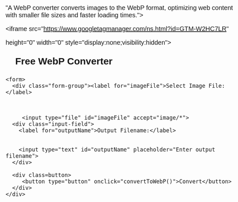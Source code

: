 <!DOCTYPE html>
<html lang="en">
<head><meta name="viewport" content= "width=device-width, initial-scale=1.0">
  
  <script async src="https://pagead2.googlesyndication.com/pagead/js/adsbygoogle.js?client=ca-pub-8588456481282424"

     crossorigin="anonymous"></script>
  <!-- Google tag (gtag.js) -->

<script async src="https://www.googletagmanager.com/gtag/js?id=G-XQ386GTBB3"></script>

<script>

  window.dataLayer = window.dataLayer || [];

  function gtag(){dataLayer.push(arguments);}

  gtag('js', new Date());

  gtag('config', 'G-XQ386GTBB3');

</script>
  <!-- Google Tag Manager -->

<script>(function(w,d,s,l,i){w[l]=w[l]||[];w[l].push({'gtm.start':

new Date().getTime(),event:'gtm.js'});var f=d.getElementsByTagName(s)[0],

j=d.createElement(s),dl=l!='dataLayer'?'a![android-chrome-192x192](https://github.com/Sohail1088/Webp-converter-/assets/136848019/3b289b9a-f377-4a3e-ad6c-f70a6e60aa9d)
mp='+l:'';j.async=true;j.src=

'https://www.googletagmanager.com/gtm.js?id='+i+dl;f.parentNode.insertBefore(j,f);

})(window,document,'script','dataLayer','GTM-W2HC7LR');</script>

<!-- End Google Tag Manager -->

  
  
<meta name="msapplication-TileColor" content="#da532c">

<meta name="theme-color" content="#ffffff">

<meta name="google-site-verification" content="q0a-hvl4dug2PaiwND5tuSKT5I040cZRu4u36-MuQYw" />
  <meta charset="utf-8">
    <meta name="theme-color" content="#317EFB"/>
  <title>WebP Converter optimizer your image</title>
  <script src="https://code.jquery.com/jquery-3.6.0.min.js"></script>
  <meta name="description" content=

"A WebP converter converts images to the WebP format, optimizing web content with smaller file sizes and faster loading times.">
  <link rel="icon" type="image/png" href="favicon.png">
  <link rel="apple-touch-icon" sizes="180x180" href="/apple-touch-icon.png">

<link rel="icon" type="image/png" sizes="32x32" href="/favicon-32x32.png">

<link rel="icon" type="image/png" sizes="16x16" href="/favicon-16x16.png">

<link rel="manifest" href="/site.webmanifest">

<link rel="mask-icon" href="/safari-pinned-tab.svg" color="#5bbad5">


<link rel=” canonical” href= “https://webpconvertertips.blogspot.com”/>
<link rel="alternate" href="https://webpconvertertips.blogspot.com/en-us" hreflang="en-us" />



  <style>
    body{
      
background-color: blue green;

      font-family:sans-serif;

      font-size:20px;

      font-weight:15px;
}

    container {
  max-width:  100%;
  margin: 40px;
  padding: 20px;
    }

    h1 {

  font-size: 30px;

  font-weight:bold ;

  margin: 30px;

}



    

    form {

      ,display: flex;

      flex-direction:grid ;

      align-items: center;

    }
input {
  width: 100%;
  padding: 10px;
  border-radius: 1px;
  border: 5px solid #fffff;
    }
    .input-field {

      margin-bottom: 15px;

    }

    .input-field label {

      display: block;

      margin-bottom: 20px;

    }

button {

  width: 80px;

  height: 48px;

background-color: white;

}

    .input-field input[type="file"] {

      display: block;

    }
    @ media all and (max-device-width: 812px)
    .input-field input[type="text"] {
      
      width: 100%;

      padding: 12px;

      border-radius: 20px;

    }
    </style>
 <script type="application/ld+json">

    {

      "@context": "https://schema.org",

      "@type": "SoftwareApplication",

      "name": "WebP Converter",

      "description": "A tool to convert images to the WebP format",

      "url": "https://webpconvertertips.blogspot.com/webp-converter",

      "applicationCategory": "Image Conversion",

      "operatingSystem": "All",

      "offers": {

        "@type": "Offer",

        "price": "0.00",

        "priceCurrency": "USD"

      },

      "creator": {

        "@type": "Organization",

        "name": "webp converter"

      }

    }

  </script>
</head>
  
   <body>
  <!-- Google Tag Manager (noscript) -->

<noscript><iframe src="https://www.googletagmanager.com/ns.html?id=GTM-W2HC7LR"

height="0" width="0" style="display:none;visibility:hidden"></iframe></noscript>

<!-- End Google Tag Manager (noscript) --> 
  <div class="container">
    <h1>Free WebP Converter</h1> 
      
    <form>
      <div class="form-group"><label for="imageFile">Select Image File:</label>
       

 
         <input type="file" id="imageFile" accept="image/*">
      <div class="input-field">
        <label for="outputName">Output Filename:</label>

      
        <input type="text" id="outputName" placeholder="Enter output filename">
      </div>
     
      <div class=button>
         <button type="button" onclick="convertToWebP()">Convert</button>
      </div>
    </div>
  </form>

  <script>
    function convertToWebP() {
      var inputFile = document.getElementById("imageFile");
      var outputName = document.getElementById("outputName").value;

      if (inputFile.files.length > 0 && outputName.trim() !== "") {
        var file = inputFile.files[0];
        var reader = new FileReader();

        reader.onload = function (e) {
          var img = new Image();
          img.onload = function () {
            var canvas = document.createElement("canvas");
            canvas.width = img.width;
            canvas.height = img.height;
            var ctx = canvas.getContext("2d");
            ctx.drawImage(img, 0, 0);
            var webpData = canvas.toDataURL("image/webp");

            var a = document.createElement("a");
            a.href = webpData;
            a.download = outputName + ".webp";
            a.click();
          };
          img.src = e.target.result;
        };



        reader.readAsDataURL(file);
      }
    }
  </script>

</div>



</body>
</html>
